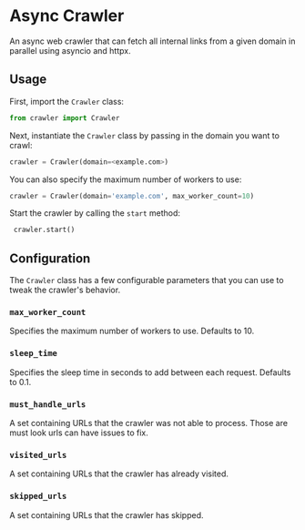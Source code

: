 # Async Crawler

An async web crawler that can fetch all internal links from a given domain in parallel using asyncio and httpx.

## Usage

First, import the `Crawler` class:

```python
from crawler import Crawler
```

Next, instantiate the `Crawler` class by passing in the domain you want to crawl:

```python
crawler = Crawler(domain=<example.com>)
```

You can also specify the maximum number of workers to use:

```python
crawler = Crawler(domain='example.com', max_worker_count=10)
```

Start the crawler by calling the `start` method:

```python
 crawler.start()
```

## Configuration

The `Crawler` class has a few configurable parameters that you can use to tweak the crawler's behavior.

### `max_worker_count`

Specifies the maximum number of workers to use. Defaults to 10.

### `sleep_time`

Specifies the sleep time in seconds to add between each request. Defaults to 0.1.

### `must_handle_urls`

A set containing URLs that the crawler was not able to process.
Those are must look urls can have issues to fix.
### `visited_urls`

A set containing URLs that the crawler has already visited.

### `skipped_urls`

A set containing URLs that the crawler has skipped.
